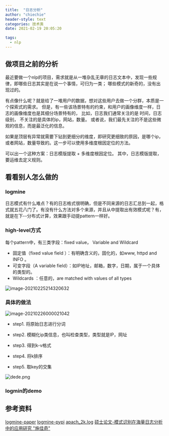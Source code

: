 ```yaml
---
title:  "日志分析"
author: "chiechie"
header-style: text
categories: 技术类
date: 2021-02-19 20:05:20

tags:
  - nlp
---
```



## 做项目之前的分析
最近要做一个nlp的项目，需求就是从一堆杂乱无章的日志文本中，发现一些规律，即哪些日志其实是在说一个事情，可归为一类；
哪些模式的新奇的，没有出现过的。

有点像什么呢？就是给了一堆用户的数据，想对这些用户去做一个分群，本质是一个探索式的需求。
但是，有一些该场景特有的约束，和用户的画像维度一样，日志的画像维度也是其细分场景特有的，
比如，日志我们通常关注的是 时间，日志级别， 不关注的是具体的ip，网站，数量。
或者说，我们最先关注的不是这些微观的信息，而是最泛化的信息。

如果是顶层有异常就需要下钻到更细分的维度，即研究更细致的原因，是哪个ip，或者网站，数量导致的。这一步可以使用多维度根因定位的方法。


可以出一个这种方案：日志模版提取 + 多维度根因定位。
其中，日志模版提取，要运维去定义规则。

## 看看别人怎么做的
### logmine

日志模式有什么难点？有的日志格式很明确，但是不同来源的日志汇总到一起，格式就五花八门了。有没有什么方法对多个来源，并且从中提取出有效模式呢？有，就是在下--分布式计算，效果跟手动提pattern一样好。

### high-level方式

每个pattern中，有三类字段：fixed value， Variable and Wildcard
-  固定值（fixed value field ）：有明确含义的，固化的，如www, httpd and INFO 。
-  可变字段（A variable field）：如IP地址，邮箱，数字，日期，属于一个具体的类型的。
- Wildcards ：任意的，are matched with values of all types

![image-20210225214320632](/images/logmine_image-20210225214320632.png)

### 具体的做法

![image-20210226000021042](/images/image-20210226000021042.png)

- step1. 将原始日志进行分词

- step2. 模糊化ip类信息，也叫检查类型，类型就是IP，网址

- step3. 得到k-v格式

- step4. 将k排序

- step5. 取key的交集


![dede.png](/images/image-20210225215133870.png)
### logmin的demo



## 参考资料
[logmine-paper](https://www.cs.unm.edu/~mueen/Papers/LogMine.pdf)
[logmine-pypi](https://pypi.org/project/logmine/)
[apach_2k.log](https://github.com/logpai/logparser/blob/master/logs/Apache/Apache_2k.log)
[硕士论文-模式识别在海量日志分析中的应用研究  "施佳奇"](https://www.ixueshu.com/h5/document/814a23b6b51168d40153bcb23ef479f1318947a18e7f9386.html)


